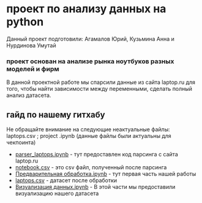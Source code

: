 # проект по анализу данных на python
Данный проект подготовили: Агамалов Юрий, Кузьмина Анна и Нурдинова Умутай
### проект основан на анализе рынка ноутбуков разных моделей и фирм
В данной проектной работе мы спарсили данные из сайта laptop.ru для того, чтобы найти зависимости между переменными, сделать полный анализ датасета. 
## гайд по нашему гитхабу
Не обращайте внимание на следующие неактуальные файлы: laptops.csv ; project .ipynb (данные файлы были актуальны для чекпоинта)
* [parser_laptops.ipynb](https://github.com/umuttaii/project_andan/blob/main/parser_laptops.ipynb) - тут предоставлен код парсинга с сайта laptop.ru
* [notebook.csv](https://github.com/umuttaii/project_andan/blob/main/notebook.csv) - это csv файл, полученный после парсинга
* [Предварительная обработка.ipynb](https://github.com/umuttaii/project_andan/blob/main/Предварительная%20обработка.ipynb) - тут первая часть нашей работы
* [laptops.csv](https://github.com/umuttaii/project_andan/blob/main/laptops.csv) - датасет после обработки
* [Визуализация данных.ipynb](https://github.com/umuttaii/project_andan/blob/main/Визуализация%20данных.ipynb) - В этой части мы предоставили визуализацию нашего датасета
